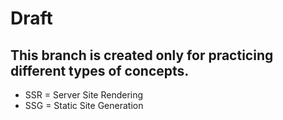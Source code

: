 # Draft
## This branch is created only for practicing different types of concepts.

- SSR = Server Site Rendering
- SSG = Static Site Generation